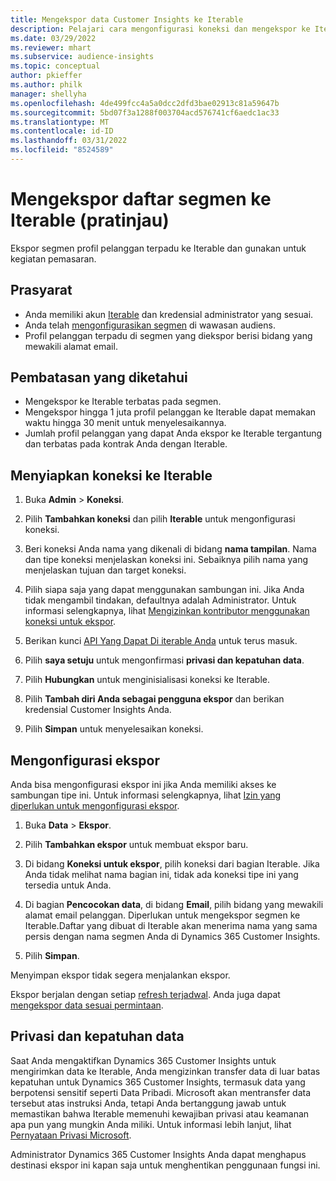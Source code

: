 ```yaml
---
title: Mengekspor data Customer Insights ke Iterable
description: Pelajari cara mengonfigurasi koneksi dan mengekspor ke Iterable.
ms.date: 03/29/2022
ms.reviewer: mhart
ms.subservice: audience-insights
ms.topic: conceptual
author: pkieffer
ms.author: philk
manager: shellyha
ms.openlocfilehash: 4de499fcc4a5a0dcc2dfd3bae02913c81a59647b
ms.sourcegitcommit: 5bd07f3a1288f003704acd576741cf6aedc1ac33
ms.translationtype: MT
ms.contentlocale: id-ID
ms.lasthandoff: 03/31/2022
ms.locfileid: "8524589"
---
```

# <a name="export-segment-lists-to-iterable-preview"></a>Mengekspor daftar segmen ke Iterable (pratinjau)

Ekspor segmen profil pelanggan terpadu ke Iterable dan gunakan untuk kegiatan pemasaran.

## <a name="prerequisites"></a>Prasyarat

-   Anda memiliki akun [Iterable](https://iterable.com/) dan kredensial administrator yang sesuai.
-   Anda telah [mengonfigurasikan segmen](segments.md) di wawasan audiens.
-   Profil pelanggan terpadu di segmen yang diekspor berisi bidang yang mewakili alamat email.

## <a name="known-limitations"></a>Pembatasan yang diketahui

- Mengekspor ke Iterable terbatas pada segmen.
- Mengekspor hingga 1 juta profil pelanggan ke Iterable dapat memakan waktu hingga 30 menit untuk menyelesaikannya. 
- Jumlah profil pelanggan yang dapat Anda ekspor ke Iterable tergantung dan terbatas pada kontrak Anda dengan Iterable.

## <a name="set-up-connection-to-iterable"></a>Menyiapkan koneksi ke Iterable

1. Buka **Admin** > **Koneksi**.

1. Pilih **Tambahkan koneksi** dan pilih **Iterable** untuk mengonfigurasi koneksi.

1. Beri koneksi Anda nama yang dikenali di bidang **nama tampilan**. Nama dan tipe koneksi menjelaskan koneksi ini. Sebaiknya pilih nama yang menjelaskan tujuan dan target koneksi.

1. Pilih siapa saja yang dapat menggunakan sambungan ini. Jika Anda tidak mengambil tindakan, defaultnya adalah Administrator. Untuk informasi selengkapnya, lihat [Mengizinkan kontributor menggunakan koneksi untuk ekspor](connections.md#allow-contributors-to-use-a-connection-for-exports).

1. Berikan kunci [API Yang Dapat Di iterable Anda](https://support.iterable.com/hc/en-us/articles/360043464871) untuk terus masuk. 

1. Pilih **saya setuju** untuk mengonfirmasi **privasi dan kepatuhan data**.

1. Pilih **Hubungkan** untuk menginisialisasi koneksi ke Iterable.

1. Pilih **Tambah diri Anda sebagai pengguna ekspor** dan berikan kredensial Customer Insights Anda.

1. Pilih **Simpan** untuk menyelesaikan koneksi.

## <a name="configure-an-export"></a>Mengonfigurasi ekspor

Anda bisa mengonfigurasi ekspor ini jika Anda memiliki akses ke sambungan tipe ini. Untuk informasi selengkapnya, lihat [Izin yang diperlukan untuk mengonfigurasi ekspor](export-destinations.md#set-up-a-new-export).

1. Buka **Data** > **Ekspor**.

1. Pilih **Tambahkan ekspor** untuk membuat ekspor baru.

1. Di bidang **Koneksi untuk ekspor**, pilih koneksi dari bagian Iterable. Jika Anda tidak melihat nama bagian ini, tidak ada koneksi tipe ini yang tersedia untuk Anda.

3. Di bagian **Pencocokan data**, di bidang **Email**, pilih bidang yang mewakili alamat email pelanggan. Diperlukan untuk mengekspor segmen ke Iterable.Daftar yang dibuat di Iterable akan menerima nama yang sama persis dengan nama segmen Anda di Dynamics 365 Customer Insights.

1. Pilih **Simpan**.

Menyimpan ekspor tidak segera menjalankan ekspor.

Ekspor berjalan dengan setiap [refresh terjadwal](system.md#schedule-tab). Anda juga dapat [mengekspor data sesuai permintaan](export-destinations.md#run-exports-on-demand). 


## <a name="data-privacy-and-compliance"></a>Privasi dan kepatuhan data

Saat Anda mengaktifkan Dynamics 365 Customer Insights untuk mengirimkan data ke Iterable, Anda mengizinkan transfer data di luar batas kepatuhan untuk Dynamics 365 Customer Insights, termasuk data yang berpotensi sensitif seperti Data Pribadi. Microsoft akan mentransfer data tersebut atas instruksi Anda, tetapi Anda bertanggung jawab untuk memastikan bahwa Iterable memenuhi kewajiban privasi atau keamanan apa pun yang mungkin Anda miliki. Untuk informasi lebih lanjut, lihat [Pernyataan Privasi Microsoft](https://go.microsoft.com/fwlink/?linkid=396732).

Administrator Dynamics 365 Customer Insights Anda dapat menghapus destinasi ekspor ini kapan saja untuk menghentikan penggunaan fungsi ini.
